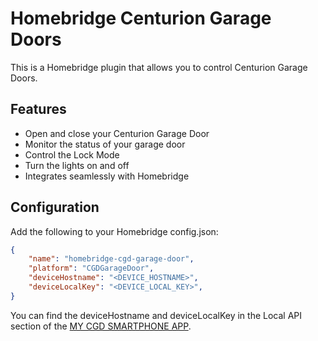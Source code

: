 # Homebridge Centurion Garage Doors

This is a Homebridge plugin that allows you to control Centurion Garage Doors.

## Features

- Open and close your Centurion Garage Door
- Monitor the status of your garage door
- Control the Lock Mode
- Turn the lights on and off
- Integrates seamlessly with Homebridge

## Configuration

Add the following to your Homebridge config.json:

```json
{
    "name": "homebridge-cgd-garage-door",
    "platform": "CGDGarageDoor",
    "deviceHostname": "<DEVICE_HOSTNAME>",
    "deviceLocalKey": "<DEVICE_LOCAL_KEY>",
}
```

You can find the deviceHostname and deviceLocalKey in the Local API section of the [MY CGD SMARTPHONE APP](https://www.cgdoors.com.au/garage-door-smartphone-app/).
